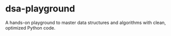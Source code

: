 # dsa-playground
A hands-on playground to master data structures and algorithms with clean, optimized Python code.

